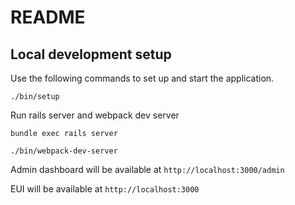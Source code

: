 # README

## Local development setup

Use the following commands to set up and start the application.

```
./bin/setup
```

Run rails server and webpack dev server

```
bundle exec rails server
```

```
./bin/webpack-dev-server
```

Admin dashboard will be available at `http://localhost:3000/admin`

EUI will be available at `http://localhost:3000`
